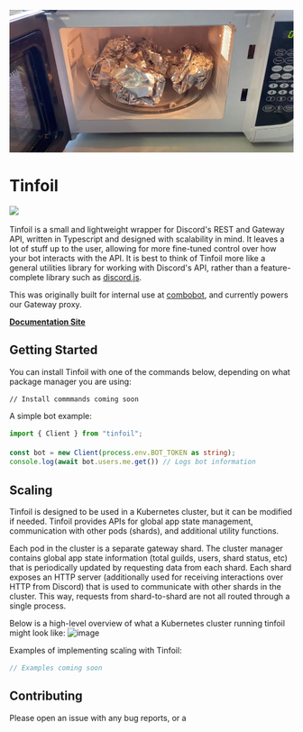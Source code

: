 ![Tinfoil Logo](assets/tinfoil.jpeg "Tinfoil Logo")

# Tinfoil
[![](https://dcbadge.vercel.app/api/server/CXhCTscDfc)](https://discord.gg/CXhCTscDfc)

Tinfoil is a small and lightweight wrapper for Discord's REST and Gateway API, written in Typescript and designed with scalability in mind. It leaves a lot of stuff up to the user, allowing for more fine-tuned control over how your bot interacts with the API. It is best to think of Tinfoil more like a general utilities library for working with Discord's API, rather than a feature-complete library such as [discord.js](https://discord.js.org).

This was originally built for internal use at [combobot](https://discord.gg/J3rYDmbjU4), and currently powers our Gateway proxy.

**[Documentation Site](https://example.com)**

## Getting Started
You can install Tinfoil with one of the commands below, depending on what package manager you are using:
```
// Install commmands coming soon
```

A simple bot example:
```ts
import { Client } from "tinfoil";

const bot = new Client(process.env.BOT_TOKEN as string);
console.log(await bot.users.me.get()) // Logs bot information
```

## Scaling

Tinfoil is designed to be used in a Kubernetes cluster, but it can be modified if needed. Tinfoil provides APIs for global app state management, communication with other pods (shards), and additional utility functions. 

Each pod in the cluster is a separate gateway shard. The cluster manager contains global app state information (total guilds, users, shard status, etc) that is periodically updated by requesting data from each shard. Each shard exposes an HTTP server (additionally used for receiving interactions over HTTP from Discord) that is used to communicate with other shards in the cluster. This way, requests from shard-to-shard are not all routed through a single process.

Below is a high-level overview of what a Kubernetes cluster running tinfoil might look like:
![image](https://user-images.githubusercontent.com/63671187/208197679-590e1ba2-f229-43f2-9ffd-d167e38a02a1.png)

Examples of implementing scaling with Tinfoil:
```ts
// Examples coming soon
```

## Contributing

Please open an issue with any bug reports, or a 
